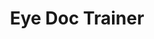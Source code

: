 ---
hackday: 23-cardiff
links:
  presentation: https://docs.google.com/presentation/d/1qrQ5uhK9j-6bZZLPPqXOkk4D2hcB1PXAJHkRAy7lcKM/view
  video: https://youtu.be/_qCGmE6g9WM
summary: Gamification of training for eye doctors in the management of eye emergencies,
  to improve with compliance, adult learning and patient safety
team:
- '@peipeimeow'
- David Hopkins
- Tim Bird
- Andy Couldrake
thumbnail: eye_doc_trainer.png
title: Eye Doc Trainer
---